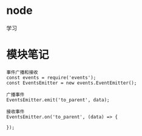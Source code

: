 # node

学习

# 模块笔记

    事件广播和接收
    const events = require('events');
    const EventsEmitter = new events.EventEmitter();

    广播事件
    EventsEmitter.emit('to_parent', data);

    接收事件
    EventsEmitter.on('to_parent', (data) => {

    }); 